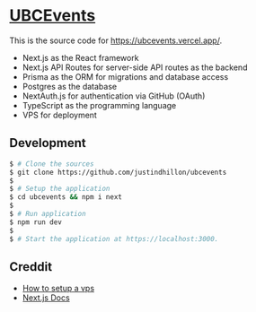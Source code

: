 # [UBCEvents](https://ubcevents.vercel.app/)

This is the source code for https://ubcevents.vercel.app/.
- Next.js as the React framework
- Next.js API Routes for server-side API routes as the backend
- Prisma as the ORM for migrations and database access
- Postgres as the database
- NextAuth.js for authentication via GitHub (OAuth)
- TypeScript as the programming language
- VPS for deployment

## Development

```bash
$ # Clone the sources
$ git clone https://github.com/justindhillon/ubcevents
$
$ # Setup the application
$ cd ubcevents && npm i next
$
$ # Run application
$ npm run dev
$
$ # Start the application at https://localhost:3000.
```

## Creddit
- [How to setup a vps](https://drive.google.com/file/d/1q8Yk_qMm_xsweXOStsRf-R-sMXmD6qpu/view?pli=1)
- [Next.js Docs](https://vercel.com/guides/nextjs-prisma-postgres)

